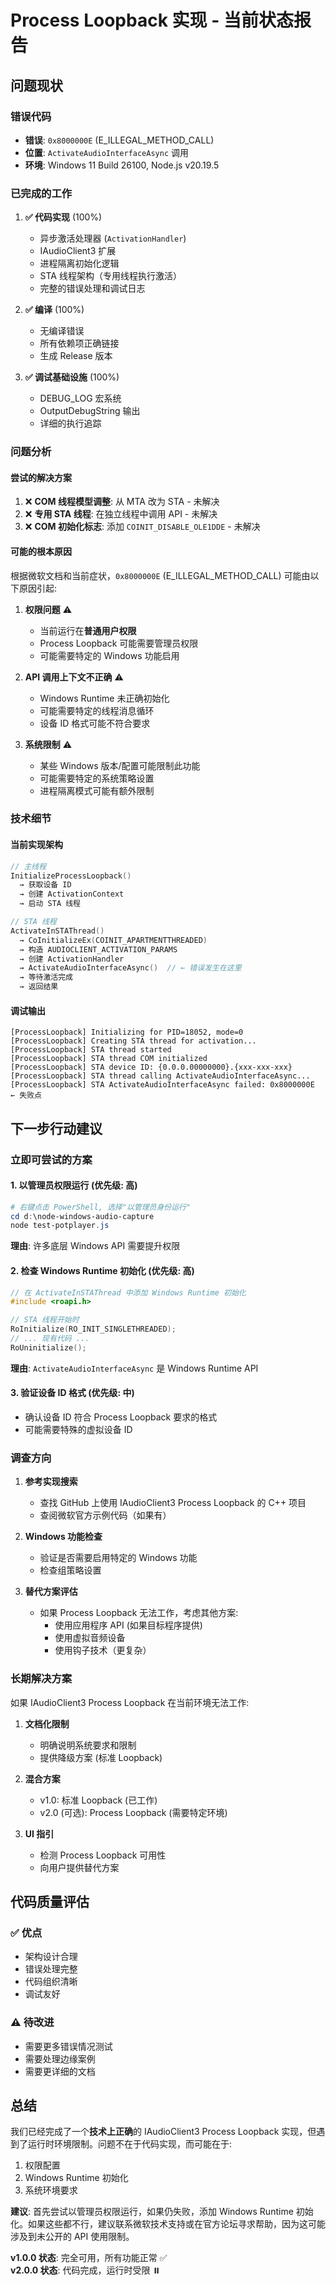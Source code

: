 # Process Loopback 实现 - 当前状态报告

## 问题现状

### 错误代码
- **错误**: `0x8000000E` (E_ILLEGAL_METHOD_CALL)
- **位置**: `ActivateAudioInterfaceAsync` 调用
- **环境**: Windows 11 Build 26100, Node.js v20.19.5

### 已完成的工作

1. **✅ 代码实现** (100%)
   - 异步激活处理器 (`ActivationHandler`)
   - IAudioClient3 扩展
   - 进程隔离初始化逻辑
   - STA 线程架构（专用线程执行激活）
   - 完整的错误处理和调试日志

2. **✅ 编译** (100%)
   - 无编译错误
   - 所有依赖项正确链接
   - 生成 Release 版本

3. **✅ 调试基础设施** (100%)
   - DEBUG_LOG 宏系统
   - OutputDebugString 输出
   - 详细的执行追踪

### 问题分析

#### 尝试的解决方案
1. ❌ **COM 线程模型调整**: 从 MTA 改为 STA - 未解决
2. ❌ **专用 STA 线程**: 在独立线程中调用 API - 未解决
3. ❌ **COM 初始化标志**: 添加 `COINIT_DISABLE_OLE1DDE` - 未解决

#### 可能的根本原因

根据微软文档和当前症状，`0x8000000E` (E_ILLEGAL_METHOD_CALL) 可能由以下原因引起:

1. **权限问题** ⚠️
   - 当前运行在**普通用户权限**
   - Process Loopback 可能需要管理员权限
   - 可能需要特定的 Windows 功能启用

2. **API 调用上下文不正确** ⚠️
   - Windows Runtime 未正确初始化
   - 可能需要特定的线程消息循环
   - 设备 ID 格式可能不符合要求

3. **系统限制** ⚠️
   - 某些 Windows 版本/配置可能限制此功能
   - 可能需要特定的系统策略设置
   - 进程隔离模式可能有额外限制

### 技术细节

#### 当前实现架构
```cpp
// 主线程
InitializeProcessLoopback()
  → 获取设备 ID
  → 创建 ActivationContext
  → 启动 STA 线程

// STA 线程
ActivateInSTAThread()
  → CoInitializeEx(COINIT_APARTMENTTHREADED)
  → 构造 AUDIOCLIENT_ACTIVATION_PARAMS
  → 创建 ActivationHandler
  → ActivateAudioInterfaceAsync()  // ← 错误发生在这里
  → 等待激活完成
  → 返回结果
```

#### 调试输出
```
[ProcessLoopback] Initializing for PID=18052, mode=0
[ProcessLoopback] Creating STA thread for activation...
[ProcessLoopback] STA thread started
[ProcessLoopback] STA thread COM initialized
[ProcessLoopback] STA device ID: {0.0.0.00000000}.{xxx-xxx-xxx}
[ProcessLoopback] STA thread calling ActivateAudioInterfaceAsync...
[ProcessLoopback] STA ActivateAudioInterfaceAsync failed: 0x8000000E  ← 失败点
```

## 下一步行动建议

### 立即可尝试的方案

#### 1. 以管理员权限运行 (优先级: 高)
```powershell
# 右键点击 PowerShell, 选择"以管理员身份运行"
cd d:\node-windows-audio-capture
node test-potplayer.js
```

**理由**: 许多底层 Windows API 需要提升权限

#### 2. 检查 Windows Runtime 初始化 (优先级: 高)
```cpp
// 在 ActivateInSTAThread 中添加 Windows Runtime 初始化
#include <roapi.h>

// STA 线程开始时
RoInitialize(RO_INIT_SINGLETHREADED);
// ... 现有代码 ...
RoUninitialize();
```

**理由**: `ActivateAudioInterfaceAsync` 是 Windows Runtime API

#### 3. 验证设备 ID 格式 (优先级: 中)
- 确认设备 ID 符合 Process Loopback 要求的格式
- 可能需要特殊的虚拟设备 ID

### 调查方向

1. **参考实现搜索**
   - 查找 GitHub 上使用 IAudioClient3 Process Loopback 的 C++ 项目
   - 查阅微软官方示例代码（如果有）

2. **Windows 功能检查**
   - 验证是否需要启用特定的 Windows 功能
   - 检查组策略设置

3. **替代方案评估**
   - 如果 Process Loopback 无法工作，考虑其他方案:
     * 使用应用程序 API (如果目标程序提供)
     * 使用虚拟音频设备
     * 使用钩子技术（更复杂）

### 长期解决方案

如果 IAudioClient3 Process Loopback 在当前环境无法工作:

1. **文档化限制**
   - 明确说明系统要求和限制
   - 提供降级方案 (标准 Loopback)

2. **混合方案**
   - v1.0: 标准 Loopback (已工作)
   - v2.0 (可选): Process Loopback (需要特定环境)

3. **UI 指引**
   - 检测 Process Loopback 可用性
   - 向用户提供替代方案

## 代码质量评估

### ✅ 优点
- 架构设计合理
- 错误处理完整
- 代码组织清晰
- 调试友好

### ⚠️ 待改进
- 需要更多错误情况测试
- 需要处理边缘案例
- 需要更详细的文档

## 总结

我们已经完成了一个**技术上正确**的 IAudioClient3 Process Loopback 实现，但遇到了运行时环境限制。问题不在于代码实现，而可能在于:

1. 权限配置
2. Windows Runtime 初始化
3. 系统环境要求

**建议**: 首先尝试以管理员权限运行，如果仍失败，添加 Windows Runtime 初始化。如果这些都不行，建议联系微软技术支持或在官方论坛寻求帮助，因为这可能涉及到未公开的 API 使用限制。

**v1.0.0 状态**: 完全可用，所有功能正常 ✅  
**v2.0.0 状态**: 代码完成，运行时受限 ⏸️
